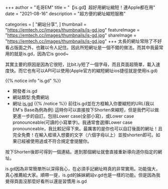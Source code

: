 +++
author = "毛哥EM"
title = "【is.gd】超好用網址縮短！連Apple都在用"
date = "2021-08-16"
description = "超方便的網址縮短服務"

categories = [
    "網站分享",
]
thumbnail = "https://emtech.cc/images/thumbnails/is-gd.jpg"
featureImage = "https://emtech.cc/images/thumbnails/is-gd.jpg"
shareImage = "https://emtech.cc/images/thumbnails/is-gd.jpg"
+++
太長的網址常除了不好看占版面之外，也難以令人記住。因此所短網址是一個不錯的做法。而其中我最常用的就是is.gd，因為它is good~
<!--more-->
其實主要的原因是因為它很短，比bit.ly短了一個字母，而且頁面超簡單，載入速度快。而它也有可以API可以使用(Apple官方的縮短網址ios捷徑就是使用is.gd)

{{% notice info "is.gd" %}}

* 開發者:is.gd
* 網站類型:免費網站
* 網址:[is.gd](https://is.gd/)
{{% /notice %}}
前往is.gd並在方框輸入你要縮短的URL(我以EM's Base為例為例)
這時你可以直接按下Shorten來縮短，但是我們可以做更進一步的自訂。包括Lower case(全部小寫)，或Lower case pronounceable(可讀的小寫單字)。我通常會選擇Lower case pronounceable，我比較記得下來。最厲害的是你也可以自訂後面的網址！且完全免費！在輸入框填入想要的文字（六個字母以上）並按shorten即可。如果已經被使用過或不符合規定會提醒你。

按下Shorten後即可得到一個連結。進到那個網址就會直接重新導向道你指定的網址。

is.gd因為非常簡單所以深得我心，在必須手記網址時真的非常實用。功能強大，真心推薦給大家。順帶一提，is.gd的姊妹網站v.gd也是一樣的功能。但是因為我覺得頁面沒那麼好看所以還是習慣用 is.gd
